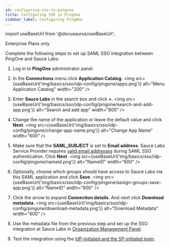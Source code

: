 ```yaml
---
id: configuring-sso-in-pingone
title: Configuring SSO in PingOne
sidebar_label: Configuring PingOne
---
```


import useBaseUrl from '@docusaurus/useBaseUrl';

<p><span className="sauceGreen">Enterprise Plans only</span></p>

Complete the following steps to set up SAML SSO integration between PingOne and Sauce Labs:

1. Log in to **PingOne** administrator panel.
2. In the **Connections** menu click **Application Catalog**.
   <img src={useBaseUrl('img/basics/sso/idp-config/pingone/apps.png')} alt="Menu Application Catalog" width="200" />

3. Enter **Sauce Labs** in the search box and click **+**.
   <img src={useBaseUrl('img/basics/sso/idp-config/pingone/search-and-add-app.png')} alt="Search and add app" width="800" />

4. Change the name of the application or leave the default value and click **Next**.
   <img src={useBaseUrl('img/basics/sso/idp-config/pingone/change-app-name.png')} alt="Change App Name" width="600" />

5. Make sure that the **SAML_SUBJECT** is set to **Email address**. Sauce Labs Service Provider requires [valid email addresses](/basics/sso/setting-up-sso/#name-id) during SAML SSO authentication. Click **Next**.
   <img src={useBaseUrl('img/basics/sso/idp-config/pingone/nameid.png')} alt="NameID" width="600" />

6. Optionally, choose which groups should have access to Sauce Labs via this SAML application and click **Save**.
   <img src={useBaseUrl('img/basics/sso/idp-config/pingone/assign-groups-save-app.png')} alt="NameID" width="600" />

7. Click the arrow to expand **Connection details**. And next click **Download metadata**.
   <img src={useBaseUrl('img/basics/sso/idp-config/pingone/download-metadata.png')} alt="Download Metadata" width="600" />

8. Use the metadata file from the previous step and set up the SSO integration at Sauce Labs in [Organization Management Panel](/basics/sso/setting-up-sso#integrating-with-sauce-labs-service-provider).

9. Test the integration using the [IdP-initiated and the SP-initiated login](/basics/sso/logging-in-via-sso).
